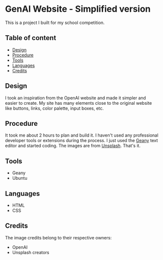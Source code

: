 # GenAI Website - Simplified version
This is a project I built for my school competition. 

## Table of content
- [Design](#design)
- [Procedure](#procedure)
- [Tools](#tools)
- [Languages](#languages)
- [Credits](#credits)

## Design
I took an inspiration from the OpenAI website and made it simpler and easier to create. My site has many elements close to the original website like buttons, links, color palette, input boxes, etc.

## Procedure
It took me about 2 hours to plan and build it. I haven't used any professional developer tools or extensions during the process. I just used the [Geany](https://geany.org) text editor and started coding. The images are from [Unsplash](https://unsplash.com). That's it.

## Tools
- Geany
- Ubuntu

## Languages
- HTML
- CSS

## Credits
The image credits belong to their respective owners: 
- OpenAI
- Unsplash creators
